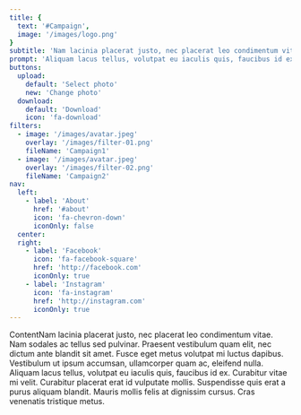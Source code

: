 ```yaml
---
title: {
  text: '#Campaign',
  image: '/images/logo.png'
}
subtitle: 'Nam lacinia placerat justo, nec placerat leo condimentum vitae.'
prompt: 'Aliquam lacus tellus, volutpat eu iaculis quis, faucibus id ex. Curabitur vitae mi velit'
buttons:
  upload:
    default: 'Select photo'
    new: 'Change photo'
  download:
    default: 'Download'
    icon: 'fa-download'
filters:
  - image: '/images/avatar.jpeg'
    overlay: '/images/filter-01.png'
    fileName: 'Campaign1'
  - image: '/images/avatar.jpeg'
    overlay: '/images/filter-02.png'
    fileName: 'Campaign2'
nav:
  left:
    - label: 'About'
      href: '#about'
      icon: 'fa-chevron-down'
      iconOnly: false
  center:
  right:
    - label: 'Facebook'
      icon: 'fa-facebook-square'
      href: 'http://facebook.com'
      iconOnly: true
    - label: 'Instagram'
      icon: 'fa-instagram'
      href: 'http://instagram.com'
      iconOnly: true
---
```


ContentNam lacinia placerat justo, nec placerat leo condimentum vitae. Nam sodales ac tellus sed pulvinar. Praesent vestibulum quam elit, nec dictum ante blandit sit amet. Fusce eget metus volutpat mi luctus dapibus. Vestibulum ut ipsum accumsan, ullamcorper quam ac, eleifend nulla. Aliquam lacus tellus, volutpat eu iaculis quis, faucibus id ex. Curabitur vitae mi velit. Curabitur placerat erat id vulputate mollis. Suspendisse quis erat a purus aliquam blandit. Mauris mollis felis at dignissim cursus. Cras venenatis tristique metus.